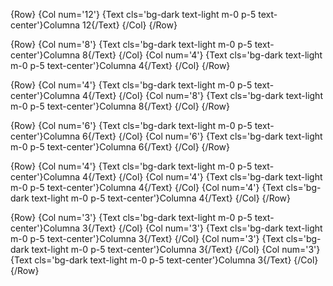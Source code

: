 {Row}
  {Col num='12'}
    {Text cls='bg-dark text-light m-0 p-5 text-center'}Columna 12{/Text}
  {/Col}
{/Row}


{Row}
  {Col num='8'}
    {Text cls='bg-dark text-light m-0 p-5 text-center'}Columna 8{/Text}
  {/Col}
  {Col num='4'}
    {Text cls='bg-dark text-light m-0 p-5 text-center'}Columna 4{/Text}
  {/Col}
{/Row}


{Row}
  {Col num='4'}
    {Text cls='bg-dark text-light m-0 p-5 text-center'}Columna 4{/Text}
  {/Col}
  {Col num='8'}
    {Text cls='bg-dark text-light m-0 p-5 text-center'}Columna 8{/Text}
  {/Col}
{/Row}


{Row}
  {Col num='6'}
    {Text cls='bg-dark text-light m-0 p-5 text-center'}Columna 6{/Text}
  {/Col}
  {Col num='6'}
    {Text cls='bg-dark text-light m-0 p-5 text-center'}Columna 6{/Text}
  {/Col}
{/Row}


{Row}
  {Col num='4'}
    {Text cls='bg-dark text-light m-0 p-5 text-center'}Columna 4{/Text}
  {/Col}
  {Col num='4'}
    {Text cls='bg-dark text-light m-0 p-5 text-center'}Columna 4{/Text}
  {/Col}
  {Col num='4'}
    {Text cls='bg-dark text-light m-0 p-5 text-center'}Columna 4{/Text}
  {/Col}
{/Row}


{Row}
  {Col num='3'}
    {Text cls='bg-dark text-light m-0 p-5 text-center'}Columna 3{/Text}
  {/Col}
  {Col num='3'}
    {Text cls='bg-dark text-light m-0 p-5 text-center'}Columna 3{/Text}
  {/Col}
  {Col num='3'}
    {Text cls='bg-dark text-light m-0 p-5 text-center'}Columna 3{/Text}
  {/Col}
  {Col num='3'}
    {Text cls='bg-dark text-light m-0 p-5 text-center'}Columna 3{/Text}
  {/Col}
{/Row}
